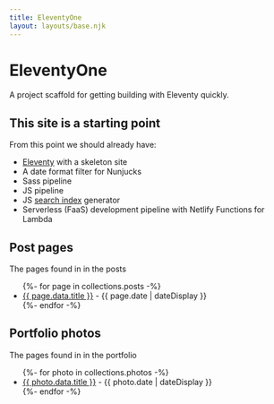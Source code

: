 ```yaml
---
title: EleventyOne
layout: layouts/base.njk
---
```

# EleventyOne 

A project scaffold for getting building with Eleventy quickly.

## This site is a starting point

From this point we should already have:

- [Eleventy](https://11ty.io) with a skeleton site
- A date format filter for Nunjucks
- Sass pipeline
- JS pipeline
- JS [search index](/search.json) generator
- Serverless (FaaS) development pipeline with Netlify Functions for Lambda


## Post pages

The pages found in in the posts

<ul class="listing">
{%- for page in collections.posts -%}
  <li>
    <a href="{{ page.url }}">{{ page.data.title }}</a> -
    <time datetime="{{ page.date }}">{{ page.date | dateDisplay }}</time>
  </li>
{%- endfor -%}
</ul>

## Portfolio photos

The pages found in in the portfolio

<ul class="listing">
{%- for photo in collections.photos -%}
  <li>
    <a href="{{ photo.url }}">{{ photo.data.title }}</a> -
    <time datetime="{{ photo.date }}">{{ photo.date | dateDisplay }}</time>
  </li>
{%- endfor -%}
</ul>



